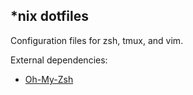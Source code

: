 *nix dotfiles
-------------

Configuration files for zsh, tmux, and vim.

External dependencies:

* [Oh-My-Zsh](http://ohmyz.sh)

